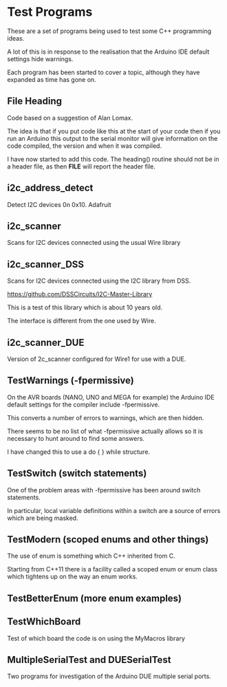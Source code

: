 # Test Programs

These are a set of programs being used to test some C++ programming ideas.

A lot of this is in response to the realisation that the Arduino IDE default settings hide warnings.

Each program has been started to cover a topic, although they have expanded as time has gone on.

## File Heading

Code based on a suggestion of Alan Lomax.

The idea is that if you put code like this at the start of your code then if you run an Arduino this output to the serial monitor will give information on the code compiled, the version and when it was compiled.

I have now started to add this code. The heading() routine should not be in a header file, as then __FILE__ will report the header file.

## i2c_address_detect

Detect I2C devices 0n 0x10. Adafruit

## i2c_scanner

Scans for I2C devices connected using the usual Wire library

## i2c_scanner_DSS

Scans for I2C devices connected using the I2C library from DSS.

https://github.com/DSSCircuits/I2C-Master-Library

This is a test of this library which is about 10 years old.

The interface is different from the one used by Wire.

## i2c_scanner_DUE

Version of 2c_scanner configured for Wire1 for use with a DUE.

## TestWarnings (-fpermissive)

On the AVR boards (NANO, UNO and MEGA for example) the Arduino IDE default settings for the compiler include -fpermissive.

This converts a number of errors to warnings, which are then hidden.

There seems to be no list of what -fpermissive actually allows so it is necessary to hunt around to find some answers.

I have changed this to use a do { } while structure.

## TestSwitch (switch statements)

One of the problem areas with -fpermissive has been around switch statements.

In particular, local variable definitions within a switch are a source of errors which are being masked.

## TestModern (scoped enums and other things)

The use of enum is something which C++ inherited from C.

Starting from C++11 there is a facility called a scoped enum or enum class which tightens up on the way an enum works.

## TestBetterEnum (more enum examples)

## TestWhichBoard

Test of which board the code is on using the MyMacros library

## MultipleSerialTest and DUESerialTest

Two programs for investigation of the Arduino DUE multiple serial ports.
